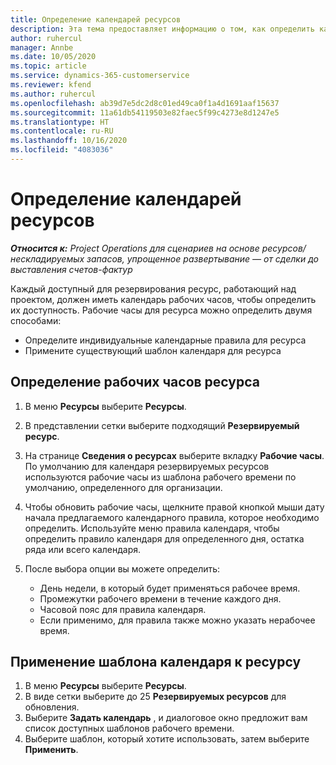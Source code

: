 ```yaml
---
title: Определение календарей ресурсов
description: Эта тема предоставляет информацию о том, как определить календари рабочего времени для ресурсов в Project Operations.
author: ruhercul
manager: Annbe
ms.date: 10/05/2020
ms.topic: article
ms.service: dynamics-365-customerservice
ms.reviewer: kfend
ms.author: ruhercul
ms.openlocfilehash: ab39d7e5dc2d8c01ed49ca0f1a4d1691aaf15637
ms.sourcegitcommit: 11a61db54119503e82faec5f99c4273e8d1247e5
ms.translationtype: HT
ms.contentlocale: ru-RU
ms.lasthandoff: 10/16/2020
ms.locfileid: "4083036"
---
```

# <a name="define-resource-calendars"></a>Определение календарей ресурсов

_**Относится к:** Project Operations для сценариев на основе ресурсов/нескладируемых запасов, упрощенное развертывание — от сделки до выставления счетов-фактур_

Каждый доступный для резервирования ресурс, работающий над проектом, должен иметь календарь рабочих часов, чтобы определить их доступность. Рабочие часы для ресурса можно определить двумя способами: 

   - Определите индивидуальные календарные правила для ресурса
   - Примените существующий шаблон календаря для ресурса

## <a name="define-a-resources-working-hours"></a>Определение рабочих часов ресурса

1. В меню **Ресурсы** выберите **Ресурсы**.
2. В представлении сетки выберите подходящий **Резервируемый ресурс**.
3. На странице **Сведения о ресурсах** выберите вкладку **Рабочие часы**. По умолчанию для календаря резервируемых ресурсов используются рабочие часы из шаблона рабочего времени по умолчанию, определенного для организации.
4. Чтобы обновить рабочие часы, щелкните правой кнопкой мыши дату начала предлагаемого календарного правила, которое необходимо определить. Используйте меню правила календаря, чтобы определить правило календаря для определенного дня, остатка ряда или всего календаря.
5. После выбора опции вы можете определить:

    - День недели, в который будет применяться рабочее время.
    - Промежутки рабочего времени в течение каждого дня.
    - Часовой пояс для правила календаря.
    - Если применимо, для правила также можно указать нерабочее время.

## <a name="applying-a-calendar-template-to-a-resource"></a>Применение шаблона календаря к ресурсу

1. В меню **Ресурсы** выберите **Ресурсы**.
2. В виде сетки выберите до 25 **Резервируемых ресурсов** для обновления.
3. Выберите **Задать календарь** , и диалоговое окно предложит вам список доступных шаблонов рабочего времени.
4. Выберите шаблон, который хотите использовать, затем выберите **Применить**.
